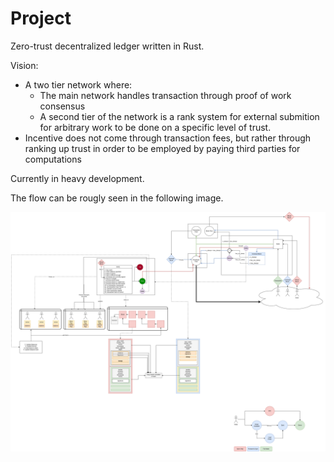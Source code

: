 
# Project

Zero-trust decentralized ledger written in Rust.

Vision:

- A two tier network where:
    - The main network handles transaction through proof of work consensus
    - A second tier of the network is a rank system for external submition for arbitrary work to be done on a specific level of trust.
- Incentive does not come through transaction fees, but rather through ranking up trust in order to be employed by paying third parties for computations

Currently in heavy development.

The flow can be rougly seen in the following image.

![Flow](./figures/net_flow.png)
